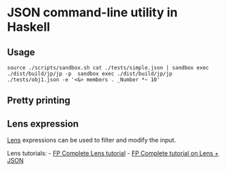 # JSON command-line utility in Haskell

## Usage

`
source ./scripts/sandbox.sh
cat ./tests/simple.json | sandbox exec ./dist/build/jp/jp -p 
sandbox exec ./dist/build/jp/jp ./tests/obj1.json -e '<&> members . _Number *~ 10'
`

## Pretty printing

## Lens expression

[Lens](https://github.com/ekmett/lens) expressions can be used to filter and modify the input.

Lens tutorials:
    - [FP Complete Lens tutorial](https://www.fpcomplete.com/school/to-infinity-and-beyond/pick-of-the-week/a-little-lens-starter-tutorial)
    - [FP Complete tutorial on Lens + JSON](https://www.fpcomplete.com/user/tel/lens-aeson-traversals-prisms)
